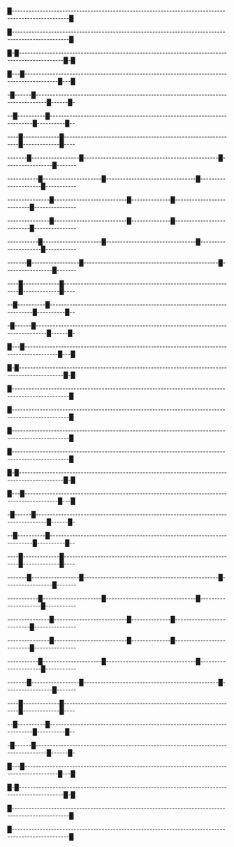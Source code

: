 █--------------------------------------------------------------------------------------------------█ 

█--------------------------------------------------------------------------------------------------█ 

█-█----------------------------------------------------------------------------------------------█-█ 

█---█------------------------------------------------------------------------------------------█---█ 

-█------█----------------------------------------------------------------------------------█------█- 

--█----------█------------------------------------------------------------------------█----------█-- 

----█-------------█--------------------------------------------------------------█-------------█---- 

-------█-----------------█------------------------------------------------█-----------------█------- 

-----------█---------------------█--------------------------------█---------------------█----------- 

---------------█--------------------------█--------------█--------------------------█--------------- 

---------------█--------------------------█--------------█--------------------------█--------------- 

-----------█---------------------█--------------------------------█---------------------█----------- 

-------█-----------------█------------------------------------------------█-----------------█------- 

----█-------------█--------------------------------------------------------------█-------------█---- 

--█----------█------------------------------------------------------------------------█----------█-- 

-█------█----------------------------------------------------------------------------------█------█- 

█---█------------------------------------------------------------------------------------------█---█ 

█-█----------------------------------------------------------------------------------------------█-█ 

█--------------------------------------------------------------------------------------------------█ 

█--------------------------------------------------------------------------------------------------█ 

█--------------------------------------------------------------------------------------------------█ 

█--------------------------------------------------------------------------------------------------█ 

█-█----------------------------------------------------------------------------------------------█-█ 

█---█------------------------------------------------------------------------------------------█---█ 

-█------█----------------------------------------------------------------------------------█------█- 

--█----------█------------------------------------------------------------------------█----------█-- 

----█-------------█--------------------------------------------------------------█-------------█---- 

-------█-----------------█------------------------------------------------█-----------------█------- 

-----------█---------------------█--------------------------------█---------------------█----------- 

---------------█--------------------------█--------------█--------------------------█--------------- 

---------------█--------------------------█--------------█--------------------------█--------------- 

-----------█---------------------█--------------------------------█---------------------█----------- 

-------█-----------------█------------------------------------------------█-----------------█------- 

----█-------------█--------------------------------------------------------------█-------------█---- 

--█----------█------------------------------------------------------------------------█----------█-- 

-█------█----------------------------------------------------------------------------------█------█- 

█---█------------------------------------------------------------------------------------------█---█ 

█-█----------------------------------------------------------------------------------------------█-█ 

█--------------------------------------------------------------------------------------------------█ 

█--------------------------------------------------------------------------------------------------█ 
